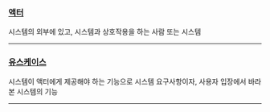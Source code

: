 ### [액터](https://github.com/notRoyKim/TIL/blob/main/CS/A.md#actor)
시스템의 외부에 있고, 시스템과 상호작용을 하는 사람 또는 시스템
***
### [유스케이스](https://github.com/notRoyKim/TIL/blob/main/CS/U.md#usecase)
시스템이 액터에게 제공해야 하는 기능으로 시스템 요구사항이자, 사용자 입장에서 바라본 시스템의 기능
***
